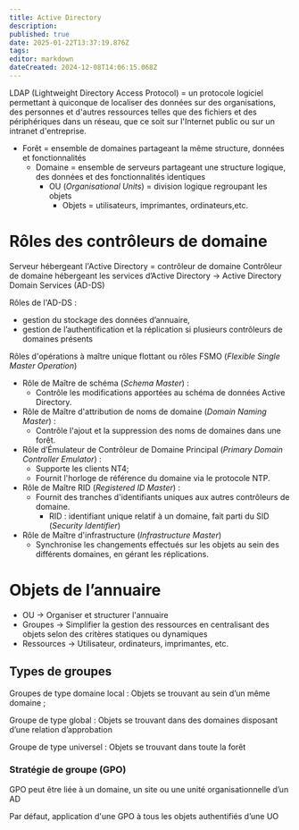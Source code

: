 ```yaml
---
title: Active Directory
description: 
published: true
date: 2025-01-22T13:37:19.876Z
tags: 
editor: markdown
dateCreated: 2024-12-08T14:06:15.068Z
---
```


LDAP (Lightweight Directory Access Protocol)  = un protocole logiciel permettant à quiconque de localiser des données sur des organisations, des personnes et d'autres ressources telles que des fichiers et des périphériques dans un réseau, que ce soit sur l'Internet public ou sur un intranet d'entreprise.


- Forêt =  ensemble de domaines partageant la même structure, données et fonctionnalités
	- Domaine = ensemble de serveurs partageant une structure logique, des données et des fonctionnalités identiques
		- OU (*Organisational Units*)  = division logique regroupant les objets
			- Objets = utilisateurs, imprimantes, ordinateurs,etc.
			
# Rôles des contrôleurs de domaine

Serveur hébergeant l'Active Directory = contrôleur de domaine
	Contrôleur de domaine hébergeant les services d’Active Directory ->  Active Directory Domain Services (AD-DS)

Rôles de l'AD-DS : 
- gestion du stockage des données d’annuaire,
- gestion de l’authentification et la réplication si plusieurs contrôleurs de domaines présents

Rôles d'opérations à maître unique flottant ou rôles FSMO (*Flexible Single Master Operation*)
- Rôle de Maître de schéma (*Schema Master*) :
	- Contrôle les modifications apportées au schéma de données Active Directory.
- Rôle de Maître d'attribution de noms de domaine (*Domain Naming Master*) :
	- Contrôle l'ajout et la suppression des noms de domaines dans une forêt.
- Rôle d’Émulateur de Contrôleur de Domaine Principal (*Primary Domain Controller Emulator*) :
	- Supporte les clients NT4;
	- Fournit   l'horloge de référence du domaine via le protocole NTP.
- Rôle de Maître RID (*Registered ID Master*) :
	- Fournit des tranches d'identifiants uniques aux autres contrôleurs de domaine.
		- RID : identifiant unique relatif à un domaine, fait parti du SID (*Security Identifier*)
- Rôle de Maître d'infrastructure (*Infrastructure Master*)
	- Synchronise les changements effectués sur les objets au sein des différents domaines, en gérant les réplications.

# Objets de l’annuaire

- OU -> Organiser et structurer l'annuaire
- Groupes -> Simplifier la gestion des ressources en centralisant des objets selon des critères statiques ou dynamiques 
- Ressources -> Utilisateur, ordinateurs, imprimantes, etc.

## Types de groupes

Groupes de type domaine local : Objets se trouvant au sein d’un même domaine ;

Groupe de type global : Objets se trouvant dans des domaines disposant d’une relation d’approbation 

Groupe de type universel : Objets se trouvant dans toute la forêt


### Stratégie de groupe (GPO)

GPO peut être liée à un domaine, un site ou une unité organisationnelle d’un AD

Par défaut, application d'une GPO à tous les objets authentifiés d’une UO






